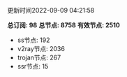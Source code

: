 更新时间2022-09-09 04:21:58

**总订阅: 98**
**总节点: 8758**
**有效节点: 2510**
- ss节点: 192
- v2ray节点: 2036
- trojan节点: 267
- ssr节点: 15
